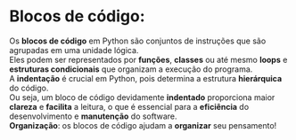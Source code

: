 # Blocos de código:

Os **blocos de código** em Python são conjuntos de instruções que são agrupadas em uma unidade lógica.  
Eles podem ser representados por **funções**, **classes** ou até mesmo **loops** e **estruturas condicionais** que organizam a execução do programa.  
A **indentação** é crucial em Python, pois determina a estrutura **hierárquica** do código.  
Ou seja, um bloco de código devidamente **indentado** proporciona maior **clareza** e **facilita** a leitura, o que é essencial para a **eficiência** do desenvolvimento e **manutenção** do software.  
**Organização**: os blocos de código ajudam a **organizar** seu pensamento!
